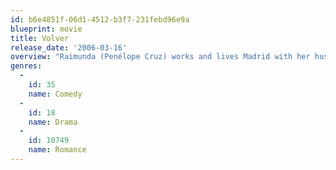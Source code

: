 ```yaml
---
id: b6e4851f-06d1-4512-b3f7-231febd96e9a
blueprint: movie
title: Volver
release_date: '2006-03-16'
overview: "Raimunda (Penélope Cruz) works and lives Madrid with her husband Paco and daughter Paula. Her sister Sole (Lola Dueñas) lives nearby and they both miss their mother Irene (Carmen Maura), who died several years ago in a house fire along with their father. A former neighbor from their hometown reports that she has seen the ghost of Irene and both daughters do not believe her. After a murder and a family tragedy, Irene's spirit materializes around her daughters to help comfort them."
genres:
  -
    id: 35
    name: Comedy
  -
    id: 18
    name: Drama
  -
    id: 10749
    name: Romance
---
```

